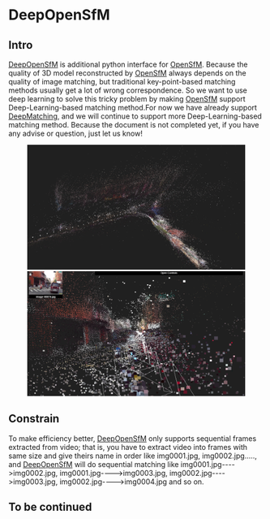 # DeepOpenSfM

## Intro
<p>
<a href="https://github.com/fuenwang/DeepOpenSfM">DeepOpenSfM</a> is additional python interface for 
<a href="https://github.com/mapillary/OpenSfM">OpenSfM</a>. Because the quality of 3D 
model reconstructed by <a href="https://github.com/mapillary/OpenSfM">OpenSfM</a> always depends on the quality of image matching, but traditional key-point-based matching methods usually get a lot of wrong correspondence. So we want to use deep learning to solve this tricky problem by making 
<a href="https://github.com/mapillary/OpenSfM">OpenSfM</a> support Deep-Learning-based matching method.For now we have already support 
<a href="http://lear.inrialpes.fr/src/deepmatching/">DeepMatching</a>, and we will continue to support 
more Deep-Learning-based matching method. Because the document is not completed yet, if you have any advise or question, just let us know!
</p>
<p align="center">
  <img src="demo_img/demo2.png" width="430" height="246"></img>
  <img src="demo_img/demo1.png" width="430" height="246"></img>
</p>

## Constrain
<p>
To make efficiency better, <a href="https://github.com/fuenwang/DeepOpenSfM">DeepOpenSfM</a> only supports sequential frames extracted 
from video; that is, you have to extract video into frames with same size and give theirs name in order like img0001.jpg, 
img0002.jpg....., and <a href="https://github.com/fuenwang/DeepOpenSfM">DeepOpenSfM</a> will do sequential matching like 
img0001.jpg---->img0002.jpg, img0001.jpg---->img0003.jpg, img0002.jpg---->img0003.jpg, img0002.jpg---->img0004.jpg and so on.
</p>

## To be continued

